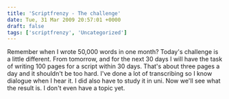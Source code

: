 ```yaml
---
title: 'Scriptfrenzy - The challenge'
date: Tue, 31 Mar 2009 20:57:01 +0000
draft: false
tags: ['scriptfrenzy', 'Uncategorized']
---
```


Remember when I wrote 50,000 words in one month? Today's challenge is a little different. From tomorrow, and for the next 30 days I will have the task of writing 100 pages for a script within 30 days. That's about three pages a day and it shouldn't be too hard. I've done a lot of transcribing so I know dialogue when I hear it. I did also have to study it in uni. Now we'll see what the result is. I don't even have a topic yet.